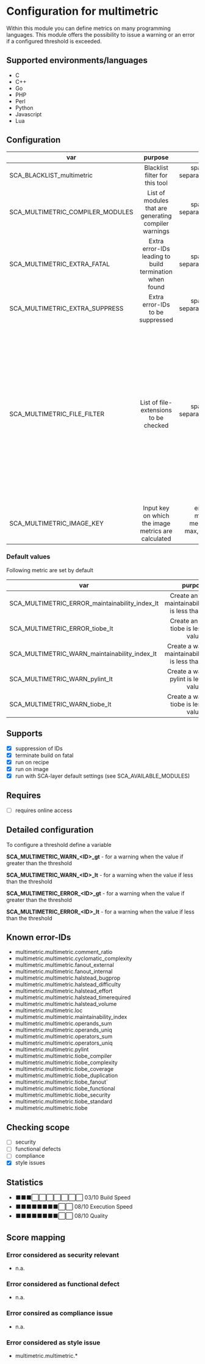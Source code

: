 # Configuration for multimetric

Within this module you can define metrics on many programming languages.
This module offers the possibility to issue a warning or an error if a configured threshold is exceeded.

## Supported environments/languages

* C
* C++
* Go
* PHP
* Perl
* Python
* Javascript
* Lua

## Configuration

| var | purpose | type | default |
| ------------- |:-------------:| -----:| -----:
| SCA_BLACKLIST_multimetric | Blacklist filter for this tool | space-separated-list | ""
| SCA_MULTIMETRIC_COMPILER_MODULES | List of modules that are generating compiler warnings | space-separated-list | "gcc"
| SCA_MULTIMETRIC_EXTRA_FATAL | Extra error-IDs leading to build termination when found | space-separated-list | ""
| SCA_MULTIMETRIC_EXTRA_SUPPRESS | Extra error-IDs to be suppressed | space-separated-list | ""
| SCA_MULTIMETRIC_FILE_FILTER | List of file-extensions to be checked | space-separated-list | ".c .C .c++ .cc .cp .cpp .CPP .cxx .go .h .H .h++ .hh .hpp .hxx .idc .js .jsm .lua .php .php3 .php4 .php5 .pl .pm .pxd .pxi .py .pyx .t .wlua"
| SCA_MULTIMETRIC_IMAGE_KEY | Input key on which the image metrics are calculated | enum: mean, median, max, min, sd | "mean"


### Default values

Following metric are set by default

| var | purpose | type | default |
| ------------- |:-------------:| -----:| -----:
| SCA_MULTIMETRIC_ERROR_maintainability_index_lt | Create an error if maintainability_index is less than value | float-string | "50.0"
| SCA_MULTIMETRIC_ERROR_tiobe_lt | Create an error if tiobe is less than value | float-string | "50.0"
| SCA_MULTIMETRIC_WARN_maintainability_index_lt | Create a warning if maintainability_index is less than value | float-string | "80.0"
| SCA_MULTIMETRIC_WARN_pylint_lt | Create a warning if pylint is less than value | float-string | "70.0"
| SCA_MULTIMETRIC_WARN_tiobe_lt | Create a warning if tiobe is less than value | float-string | "80.0"

## Supports

* [x] suppression of IDs
* [x] terminate build on fatal
* [x] run on recipe
* [x] run on image
* [x] run with SCA-layer default settings (see SCA_AVAILABLE_MODULES)

## Requires

* [ ] requires online access

## Detailed configuration

To configure a threshold define a variable

**SCA_MULTIMETRIC_WARN_\<ID\>_gt** - for a warning when the value if greater than the threshold

**SCA_MULTIMETRIC_WARN_\<ID\>_lt** - for a warning when the value if less than the threshold

**SCA_MULTIMETRIC_ERROR_\<ID\>_gt** - for a warning when the value if greater than the threshold

**SCA_MULTIMETRIC_ERROR_\<ID\>_lt** - for a warning when the value if less than the threshold

## Known error-IDs

* multimetric.multimetric.comment_ratio
* multimetric.multimetric.cyclomatic_complexity
* multimetric.multimetric.fanout_external
* multimetric.multimetric.fanout_internal
* multimetric.multimetric.halstead_bugprop
* multimetric.multimetric.halstead_difficulty
* multimetric.multimetric.halstead_effort
* multimetric.multimetric.halstead_timerequired
* multimetric.multimetric.halstead_volume
* multimetric.multimetric.loc
* multimetric.multimetric.maintainability_index
* multimetric.multimetric.operands_sum
* multimetric.multimetric.operands_uniq
* multimetric.multimetric.operators_sum
* multimetric.multimetric.operators_uniq
* multimetric.multimetric.pylint
* multimetric.multimetric.tiobe_compiler
* multimetric.multimetric.tiobe_complexity
* multimetric.multimetric.tiobe_coverage
* multimetric.multimetric.tiobe_duplication
* multimetric.multimetric.tiobe_fanout`          
* multimetric.multimetric.tiobe_functional
* multimetric.multimetric.tiobe_security
* multimetric.multimetric.tiobe_standard
* multimetric.multimetric.tiobe

## Checking scope

* [ ] security
* [ ] functional defects
* [ ] compliance
* [x] style issues

## Statistics

* ⬛⬛⬛⬜⬜⬜⬜⬜⬜⬜ 03/10 Build Speed
* ⬛⬛⬛⬛⬛⬛⬛⬛⬜⬜ 08/10 Execution Speed
* ⬛⬛⬛⬛⬛⬛⬛⬛⬜⬜ 08/10 Quality

## Score mapping

### Error considered as security relevant

* n.a.

### Error considered as functional defect

* n.a.

### Error consired as compliance issue

* n.a.

### Error considered as style issue

* multimetric.multimetric.*
